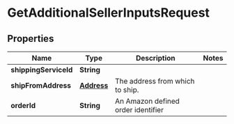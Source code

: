 
# GetAdditionalSellerInputsRequest

## Properties
Name | Type | Description | Notes
------------ | ------------- | ------------- | -------------
**shippingServiceId** | **String** |  | 
**shipFromAddress** | [**Address**](Address.md) | The address from which to ship. | 
**orderId** | **String** | An Amazon defined order identifier | 



